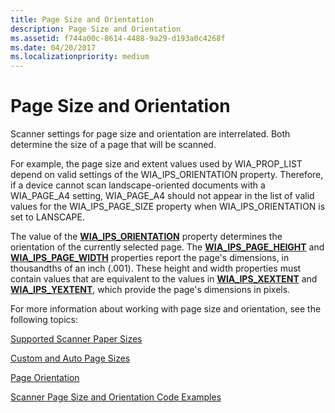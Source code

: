 ```yaml
---
title: Page Size and Orientation
description: Page Size and Orientation
ms.assetid: f744a00c-8614-4488-9a29-d193a0c4268f
ms.date: 04/20/2017
ms.localizationpriority: medium
---
```


# Page Size and Orientation


Scanner settings for page size and orientation are interrelated. Both determine the size of a page that will be scanned.

For example, the page size and extent values used by WIA\_PROP\_LIST depend on valid settings of the WIA\_IPS\_ORIENTATION property. Therefore, if a device cannot scan landscape-oriented documents with a WIA\_PAGE\_A4 setting, WIA\_PAGE\_A4 should not appear in the list of valid values for the WIA\_IPS\_PAGE\_SIZE property when WIA\_IPS\_ORIENTATION is set to LANSCAPE.

The value of the [**WIA\_IPS\_ORIENTATION**](https://docs.microsoft.com/windows-hardware/drivers/image/wia-ips-orientation) property determines the orientation of the currently selected page. The [**WIA\_IPS\_PAGE\_HEIGHT**](https://docs.microsoft.com/windows-hardware/drivers/image/wia-ips-page-height) and [**WIA\_IPS\_PAGE\_WIDTH**](https://docs.microsoft.com/windows-hardware/drivers/image/wia-ips-page-width) properties report the page's dimensions, in thousandths of an inch (.001). These height and width properties must contain values that are equivalent to the values in [**WIA\_IPS\_XEXTENT**](https://docs.microsoft.com/windows-hardware/drivers/image/wia-ips-xextent) and [**WIA\_IPS\_YEXTENT**](https://docs.microsoft.com/windows-hardware/drivers/image/wia-ips-yextent), which provide the page's dimensions in pixels.

For more information about working with page size and orientation, see the following topics:

[Supported Scanner Paper Sizes](supported-scanner-paper-sizes.md)

[Custom and Auto Page Sizes](custom-and-auto-page-sizes.md)

[Page Orientation](page-orientation.md)

[Scanner Page Size and Orientation Code Examples](page-size-and-orientation-code-examples.md)

 

 




